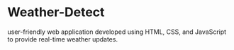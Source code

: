 # Weather-Detect
user-friendly web application developed using HTML, CSS, and JavaScript to provide real-time weather updates. 
